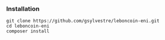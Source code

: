 ### Installation

```
git clone https://github.com/gsylvestre/leboncoin-eni.git  
cd leboncoin-eni  
composer install
```